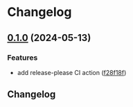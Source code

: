 # Changelog

## [0.1.0](https://github.com/derektamsen/gcp-redis-ca-fetch/compare/v0.0.1...v0.1.0) (2024-05-13)


### Features

* add release-please CI action ([f28f18f](https://github.com/derektamsen/gcp-redis-ca-fetch/commit/f28f18f29bcb087ee019bc9c5d41efc484f2e4a5))

## Changelog
